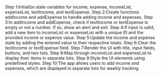 Step 1:Initialize state variables for income, expense, incomeList, expenseList, textIncome, and textExpense.
Step 2:Create functions addIncome and addExpense to handle adding income and expenses.
Step 3:In addIncome and addExpense, check if textIncome or textExpense is empty or not a number. If so, show an alert and exit.
Step 4:If input is valid, add a new item to incomeList or expenseList with a unique ID and the provided income or expense value.
Step 5:Update the income and expense state by adding the entered value to their respective totals.
Step 6:Clear the textIncome or textExpense field.
Step 7:Render the UI with title, input fields, buttons, and two lists.
Step 8:Map through incomeList and expenseList to display their items in separate lists.
Step 9:Style the UI elements using predefined styles.
Step 10:The app allows users to add income and expenses, which are displayed in separate lists for    weekly tracking.
